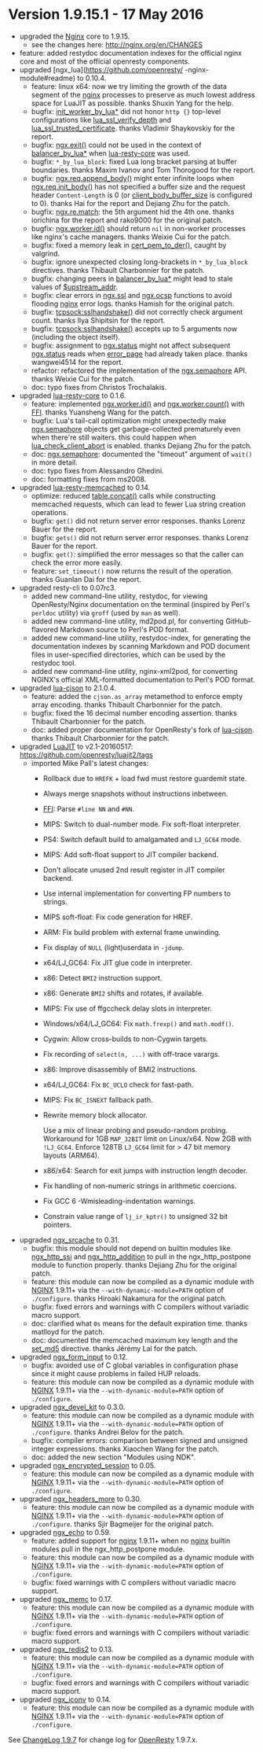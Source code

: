 <!---
    @title         ChangeLog 1.9.15
    @creator       Yichun Zhang
    @created       2015-12-20 00:18 GMT
--->


#  Version 1.9.15.1 - 17 May 2016

* upgraded the [Nginx](nginx.html) core to 1.9.15.
    * see the changes here: http://nginx.org/en/CHANGES
* feature: added restydoc documentation indexes for the official nginx core and most of the official openresty components.
* upgraded [ngx_lua](https://github.com/openresty/ -nginx-module#readme) to 0.10.4.
    * feature: linux x64: now we try limiting the growth of the data segment of the [nginx](nginx.html)
processes to preserve as much lowest address space for LuaJIT as possible. thanks Shuxin Yang for the help.
    * bugfix: [init_worker_by_lua*](https://github.com/openresty/lua-nginx-module#init_worker_by_lua) did not
honor `http {}` top-level configurations like
[lua_ssl_verify_depth](https://github.com/openresty/lua-nginx-module#lua_ssl_verify_depth)
and [lua_ssl_trusted_certificate](https://github.com/openresty/lua-nginx-module#lua_ssl_trusted_certificate).
thanks Vladimir Shaykovskiy for the report.
    * bugfix: [ngx.exit()](https://github.com/openresty/lua-nginx-module#ngxexit) could not be used in the context
of [balancer_by_lua*](https://github.com/openresty/lua-nginx-module#balancer_by_lua_block) when
[lua-resty-core](https://github.com/openresty/lua-resty-core#readme) was used.
    * bugfix: `*_by_lua_block`: fixed Lua long bracket parsing at buffer boundaries. thanks Maxim Ivanov and Tom Thorogood for the report.
    * bugfix: [ngx.req.append_body()](https://github.com/openresty/lua-nginx-module#ngxreqappend_body) might enter infinite loops when
[ngx.req.init_body()](https://github.com/openresty/lua-nginx-module#ngxreqinit_body) has not specified a buffer size and the request
header `Content-Length` is 0 (or [client_body_buffer_size](http://nginx.org/r/client_body_buffer_size) is configured to 0).
thanks Hai for the report and Dejiang Zhu for the patch.
    * bugfix: [ngx.re.match](https://github.com/openresty/lua-nginx-module#ngxrematch): the 5th argument hid the 4th one.
thanks iorichina for the report and rako9000 for the original patch.
    * bugfix: [ngx.worker.id()](https://github.com/openresty/lua-nginx-module#ngxworkerid) should return
`nil` in non-worker processes like nginx's cache managers. thanks Weixie Cui for the patch.
    * bugfix: fixed a memory leak in [cert_pem_to_der()](https://github.com/openresty/lua-resty-core/blob/master/lib/ngx/ssl.md#cert_pem_to_der), caught by valgrind.
    * bugfix: ignore unexpected closing long-brackets in `*_by_lua_block` directives. thanks Thibault Charbonnier for the patch.
    * bugfix: changing peers in [balancer_by_lua*](https://github.com/openresty/lua-nginx-module#balancer_by_lua_block)
might lead to stale values of [$upstream_addr](http://nginx.org/en/docs/http/ngx_http_upstream_module.html#var_upstream_addr).
    * bugfix: clear errors in [ngx.ssl](https://github.com/openresty/lua-resty-core/blob/master/lib/ngx/ssl.md#readme)
and [ngx.ocsp](https://github.com/openresty/lua-resty-core/blob/master/lib/ngx/ocsp.md#readme) functions to avoid flooding [nginx](nginx.html) error logs. thanks Hamish for the original patch.
    * bugfix: [tcpsock:sslhandshake()](https://github.com/openresty/lua-nginx-module#tcpsocksslhandshake)
did not correctly check argument count. thanks Ilya Shipitsin for the report.
    * bugfix: [tcpsock:sslhandshake()](https://github.com/openresty/lua-nginx-module#tcpsocksslhandshake)
accepts up to 5 arguments now (including the object itself).
    * bugfix: assignment to [ngx.status](https://github.com/openresty/lua-nginx-module#ngxstatus)
might not affect subsequent [ngx.status](https://github.com/openresty/lua-nginx-module#ngxstatus)
reads when [error_page](http://nginx.org/r/error_page) had already
taken place. thanks wangwei4514 for the report.
    * refactor: refactored the implementation of the [ngx.semaphore](https://github.com/openresty/lua-resty-core/blob/master/lib/ngx/semaphore.md#readme) API.
thanks Weixie Cui for the patch.
    * doc: typo fixes from Christos Trochalakis.
* upgraded [lua-resty-core](https://github.com/openresty/lua-resty-core#readme) to 0.1.6.
    * feature: implemented [ngx.worker.id()](https://github.com/openresty/lua-nginx-module#ngxworkerid)
and [ngx.worker.count()](https://github.com/openresty/lua-nginx-module#ngxworkercount)
with [FFI](http://luajit.org/ext_ffi.html). thanks Yuansheng Wang for the patch.
    * bugfix: Lua's tail-call optimization might unexpectedly make
[ngx.semaphore](https://github.com/openresty/lua-resty-core/blob/master/lib/ngx/semaphore.md#readme) objects
get garbage-collected prematurely even when there're still waiters.
this could happen when [lua_check_client_abort](https://github.com/openresty/lua-nginx-module#lua_check_client_abort) is enabled. thanks Dejiang Zhu for the patch.
    * doc: [ngx.semaphore](https://github.com/openresty/lua-resty-core/blob/master/lib/ngx/semaphore.md#readme): documented the "timeout"
argument of `wait()` in more detail.
    * doc: typo fixes from Alessandro Ghedini.
    * doc: formatting fixes from ms2008.
* upgraded [lua-resty-memcached](https://github.com/openresty/lua-resty-memcached#readme) to 0.14.
    * optimize: reduced [table.concat()](http://www.lua.org/manual/5.1/manual.html#pdf-table.concat) calls
while constructing memcached requests, which can lead to fewer Lua string creation operations.
    * bugfix: `get()` did not return server error responses. thanks Lorenz Bauer for the report.
    * bugfix: `gets()` did not return server error responses. thanks Lorenz Bauer for the report.
    * bugfix: `get()`: simplified the error messages so that the caller can check the error more easily.
    * feature: `set_timeout()` now returns the result of the operation. thanks Guanlan Dai for the report.
* upgraded resty-cli to 0.07rc3.
    * added new command-line utility, restydoc, for viewing OpenResty/Nginx documentation on the terminal (inspired by Perl's `perldoc` utility) via `groff` (used by `man` as well).
    * added new command-line utility, md2pod.pl, for converting GitHub-flavored Markdown source to Perl's POD format.
    * added new command-line utility, restydoc-index, for generating the documentation indexes by scanning Markdown and POD document
files in user-specified directories, which can be used by the restydoc tool.
    * added new command-line utility, nginx-xml2pod, for converting NGINX's official XML-formatted documentation to Perl's POD format.
* upgraded [lua-cjson](https://github.com/openresty/lua-cjson#readme) to 2.1.0.4.
    * feature: added the `cjson.as_array` metamethod to enforce empty array encoding. thanks Thibault Charbonnier for the patch.
    * bugfix: fixed the 16 decimal number encoding assertion. thanks Thibault Charbonnier for the patch.
    * doc: added proper documentation for OpenResty's fork of [lua-cjson](https://github.com/openresty/lua-cjson#readme). thanks Thibault Charbonnier for the patch.
* upgraded [LuaJIT](luajit.html) to v2.1-20160517: https://github.com/openresty/luajit2/tags
    * imported Mike Pall's latest changes:
        * Rollback due to `HREFK` + load fwd must restore guardemit state.
        * Always merge snapshots without instructions inbetween.
        * [FFI](http://luajit.org/ext_ffi.html): Parse `#line NN` and `#NN`.
        * MIPS: Switch to dual-number mode. Fix soft-float interpreter.
        * PS4: Switch default build to amalgamated and `LJ_GC64` mode.
        * MIPS: Add soft-float support to JIT compiler backend.
        * Don't allocate unused 2nd result register in JIT compiler backend.
        * Use internal implementation for converting FP numbers to strings.
        * MIPS soft-float: Fix code generation for HREF.
        * ARM: Fix build problem with external frame unwinding.
        * Fix display of `NULL` (light)userdata in `-jdump`.
        * x64/LJ_GC64: Fix JIT glue code in interpreter.
        * x86: Detect `BMI2` instruction support.
        * x86: Generate `BMI2` shifts and rotates, if available.
        * MIPS: Fix use of ffgccheck delay slots in interpreter.
        * Windows/x64/LJ_GC64: Fix `math.frexp()` and `math.modf()`.
        * Cygwin: Allow cross-builds to non-Cygwin targets.
        * Fix recording of `select(n, ...)` with off-trace varargs.
        * x86: Improve disassembly of BMI2 instructions.
        * x64/LJ_GC64: Fix `BC_UCLO` check for fast-path.
        * MIPS: Fix `BC_ISNEXT` fallback path.
        * Rewrite memory block allocator.

          Use a mix of linear probing and pseudo-random probing.
Workaround for 1GB `MAP_32BIT` limit on Linux/x64. Now 2GB with `!LJ_GC64`.
Enforce 128TB `LJ_GC64` limit for > 47 bit memory layouts (ARM64).
        * x86/x64: Search for exit jumps with instruction length decoder.
        * Fix handling of non-numeric strings in arithmetic coercions.
        * Fix GCC 6 -Wmisleading-indentation warnings.
        * Constrain value range of `lj_ir_kptr()` to unsigned 32 bit pointers.
* upgraded [ngx_srcache](https://github.com/openresty/srcache-nginx-module#readme) to 0.31.
    * bugfix: this module should not depend on builtin modules like [ngx_http_ssi](http://nginx.org/en/docs/http/ngx_http_ssi_module.html)
and [ngx_http_addition](http://nginx.org/en/docs/http/ngx_http_addition_module.html) to pull
in the ngx_http_postpone module to function properly. thanks Dejiang Zhu for the original patch.
    * feature: this module can now be compiled as a dynamic module with [NGINX](nginx.html) 1.9.11+ via the
`--with-dynamic-module=PATH` option of `./configure`. thanks Hiroaki Nakamura for the original patch.
    * bugfix: fixed errors and warnings with C compilers without variadic macro support.
    * doc: clarified what `0s` means for the default expiration time. thanks matlloyd for the patch.
    * doc: documented the memcached maximum key length and the [set_md5](https://github.com/openresty/set-misc-nginx-module#set_md5) directive.
thanks Jérémy Lal for the patch.
* upgraded [ngx_form_input](https://github.com/calio/form-input-nginx-module#readme) to 0.12.
    * bugfix: avoided use of C global variables in configuration phase since it might cause problems in failed HUP reloads.
    * feature: this module can now be compiled as a dynamic module with [NGINX](nginx.html) 1.9.11+ via the
`--with-dynamic-module=PATH` option of `./configure`.
* upgraded [ngx_devel_kit](https://github.com/simpl/ngx_devel_kit#readme) to 0.3.0.
    * feature: this module can now be compiled as a dynamic module with [NGINX](nginx.html) 1.9.11+ via the
`--with-dynamic-module=PATH` option of `./configure`. thanks Andrei Belov for the patch.
    * bugfix: compiler errors: comparison between signed and unsigned integer expressions. thanks Xiaochen Wang for the patch.
    * doc: added the new section "Modules using NDK".
* upgraded [ngx_encrypted_session](https://github.com/openresty/encrypted-session-nginx-module#readme) to 0.05.
    * feature: this module can now be compiled as a dynamic module with [NGINX](nginx.html) 1.9.11+ via the
`--with-dynamic-module=PATH` option of `./configure`.
* upgraded [ngx_headers_more](https://github.com/openresty/headers-more-nginx-module#readme) to 0.30.
    * feature: this module can now be compiled as a dynamic module with [NGINX](nginx.html) 1.9.11+ via the
`--with-dynamic-module=PATH` option of `./configure`. thanks Sjir Bagmeijer for the original patch.
* upgraded [ngx_echo](https://github.com/openresty/echo-nginx-module#readme) to 0.59.
    * feature: added support for [nginx](nginx.html) 1.9.11+ when no [nginx](nginx.html) builtin modules pull in the ngx_http_postpone module.
    * feature: this module can now be compiled as a dynamic module with [NGINX](nginx.html) 1.9.11+ via the
`--with-dynamic-module=PATH` option of `./configure`.
    * bugfix: fixed warnings with C compilers without variadic macro support.
* upgraded [ngx_memc](https://github.com/openresty/memc-nginx-module#readme) to 0.17.
    * feature: this module can now be compiled as a dynamic module with [NGINX](nginx.html) 1.9.11+ via the
`--with-dynamic-module=PATH` option of `./configure`.
    * bugfix: fixed errors and warnings with C compilers without variadic macro support.
* upgraded [ngx_redis2](https://github.com/openresty/redis2-nginx-module#readme) to 0.13.
    * feature: this module can now be compiled as a dynamic module with [NGINX](nginx.html) 1.9.11+ via the
`--with-dynamic-module=PATH` option of `./configure`.
    * bugfix: fixed errors and warnings with C compilers without variadic macro support.
* upgraded [ngx_iconv](https://github.com/calio/iconv-nginx-module#readme) to 0.14.
    * feature: this module can now be compiled as a dynamic module with [NGINX](nginx.html) 1.9.11+ via the
`--with-dynamic-module=PATH` option of `./configure`.

See [ChangeLog 1.9.7](changelog-1009007.html) for change log for [OpenResty](openresty.html) 1.9.7.x.

